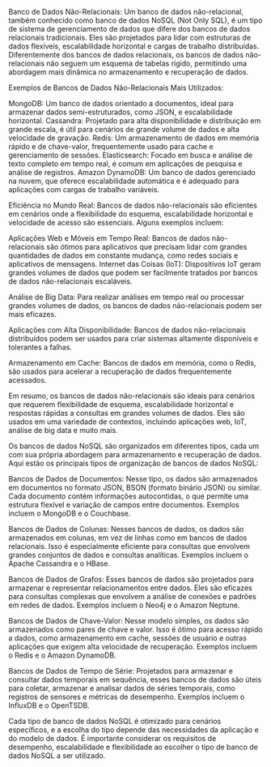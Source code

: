 Banco de Dados Não-Relacionais:
Um banco de dados não-relacional, também conhecido como banco de dados NoSQL (Not Only SQL), é um tipo de sistema de gerenciamento de dados que difere dos bancos de dados relacionais tradicionais. Eles são projetados para lidar com estruturas de dados flexíveis, escalabilidade horizontal e cargas de trabalho distribuídas. Diferentemente dos bancos de dados relacionais, os bancos de dados não-relacionais não seguem um esquema de tabelas rígido, permitindo uma abordagem mais dinâmica no armazenamento e recuperação de dados.

Exemplos de Bancos de Dados Não-Relacionais Mais Utilizados:

MongoDB: Um banco de dados orientado a documentos, ideal para armazenar dados semi-estruturados, como JSON, e escalabilidade horizontal.
Cassandra: Projetado para alta disponibilidade e distribuição em grande escala, é útil para cenários de grande volume de dados e alta velocidade de gravação.
Redis: Um armazenamento de dados em memória rápido e de chave-valor, frequentemente usado para cache e gerenciamento de sessões.
Elasticsearch: Focado em busca e análise de texto completo em tempo real, é comum em aplicações de pesquisa e análise de registros.
Amazon DynamoDB: Um banco de dados gerenciado na nuvem, que oferece escalabilidade automática e é adequado para aplicações com cargas de trabalho variáveis.

Eficiência no Mundo Real:
Bancos de dados não-relacionais são eficientes em cenários onde a flexibilidade do esquema, escalabilidade horizontal e velocidade de acesso são essenciais. Alguns exemplos incluem:

Aplicações Web e Móveis em Tempo Real: Bancos de dados não-relacionais são ótimos para aplicativos que precisam lidar com grandes quantidades de dados em constante mudança, como redes sociais e aplicativos de mensagens.
Internet das Coisas (IoT): Dispositivos IoT geram grandes volumes de dados que podem ser facilmente tratados por bancos de dados não-relacionais escaláveis.

Análise de Big Data: Para realizar análises em tempo real ou processar grandes volumes de dados, os bancos de dados não-relacionais podem ser mais eficazes.

Aplicações com Alta Disponibilidade: Bancos de dados não-relacionais distribuídos podem ser usados para criar sistemas altamente disponíveis e tolerantes a falhas.

Armazenamento em Cache: Bancos de dados em memória, como o Redis, são usados para acelerar a recuperação de dados frequentemente acessados.

Em resumo, os bancos de dados não-relacionais são ideais para cenários que requerem flexibilidade de esquema, escalabilidade horizontal e respostas rápidas a consultas em grandes volumes de dados. Eles são usados em uma variedade de contextos, incluindo aplicações web, IoT, análise de big data e muito mais.

 Os bancos de dados NoSQL são organizados em diferentes tipos, cada um com sua própria abordagem para armazenamento e recuperação de dados. Aqui estão os principais tipos de organização de bancos de dados NoSQL:

Bancos de Dados de Documentos:
Nesse tipo, os dados são armazenados em documentos no formato JSON, BSON (formato binário JSON) ou similar. Cada documento contém informações autocontidas, o que permite uma estrutura flexível e variação de campos entre documentos. Exemplos incluem o MongoDB e o Couchbase.

Bancos de Dados de Colunas:
Nesses bancos de dados, os dados são armazenados em colunas, em vez de linhas como em bancos de dados relacionais. Isso é especialmente eficiente para consultas que envolvem grandes conjuntos de dados e consultas analíticas. Exemplos incluem o Apache Cassandra e o HBase.

Bancos de Dados de Grafos:
Esses bancos de dados são projetados para armazenar e representar relacionamentos entre dados. Eles são eficazes para consultas complexas que envolvem a análise de conexões e padrões em redes de dados. Exemplos incluem o Neo4j e o Amazon Neptune.

Bancos de Dados de Chave-Valor:
Nesse modelo simples, os dados são armazenados como pares de chave e valor. Isso é ótimo para acesso rápido a dados, como armazenamento em cache, sessões de usuário e outras aplicações que exigem alta velocidade de recuperação. Exemplos incluem o Redis e o Amazon DynamoDB.

Bancos de Dados de Tempo de Série:
Projetados para armazenar e consultar dados temporais em sequência, esses bancos de dados são úteis para coletar, armazenar e analisar dados de séries temporais, como registros de sensores e métricas de desempenho. Exemplos incluem o InfluxDB e o OpenTSDB.

Cada tipo de banco de dados NoSQL é otimizado para cenários específicos, e a escolha do tipo depende das necessidades da aplicação e do modelo de dados. É importante considerar os requisitos de desempenho, escalabilidade e flexibilidade ao escolher o tipo de banco de dados NoSQL a ser utilizado.